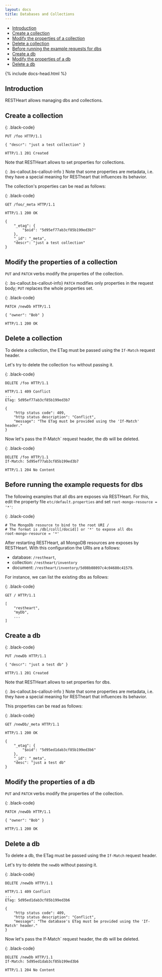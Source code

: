 ```yaml
---
layout: docs
title: Databases and Collections
---
```


<div markdown="1" class="d-none d-xl-block col-xl-2 order-last bd-toc">

* [Introduction](#introduction)
* [Create a collection](#create-a-collection)
* [Modify the properties of a collection](#modify-the-properties-of-a-collection)
* [Delete a collection](#delete-a-collection)
* [Before running the example requests for dbs](#before-running-the-example-requests-for-dbs)
* [Create a db](#create-a-db)
* [Modify the properties of a db](#modify-the-properties-of-a-db)
* [Delete a db](#delete-a-db)

</div>
<div markdown="1" class="col-12 col-md-9 col-xl-8 py-md-3 bd-content">

{% include docs-head.html %} 

## Introduction 

RESTHeart allows managing dbs and collections.

## Create a collection

{: .black-code}
``` http
PUT /foo HTTP/1.1

{ "descr": "just a test collection" }

HTTP/1.1 201 Created

```

Note that RESTHeart allows to set properties for collections. 

{: .bs-callout.bs-callout-info }
Note that some properties are metadata, i.e. they have a special
meaning for RESTheart that influences its behavior.

The collection's properties can be read as follows:

{: .black-code}
``` http
GET /foo/_meta HTTP/1.1

HTTP/1.1 200 OK

{
    "_etag": {
        "$oid": "5d95ef77ab3cf85b199ed3b7"
    },
    "_id": "_meta",
    "descr": "just a test collection"
}
```

## Modify the properties of a collection

`PUT` and `PATCH` verbs modify the properties of the collection.

{: .bs-callout.bs-callout-info}
`PATCH` modifies only properties in the request body; `PUT` replaces the whole properties set.

{: .black-code}
``` http
PATCH /newDb HTTP/1.1

{ "owner": "Bob" }

HTTP/1.1 200 OK
```

## Delete a collection

To delete a collection, the ETag must be passed using the `If-Match` request header.

Let's try to delete the collection `foo` without passing it.

{: .black-code}
``` http
DELETE /foo HTTP/1.1

HTTP/1.1 409 Conflict
...
ETag: 5d95ef77ab3cf85b199ed3b7

{
    "http status code": 409,
    "http status description": "Conflict",
    "message": "The ETag must be provided using the 'If-Match' header."
}
```

Now let's pass the If-Match` request header, the db will be deleted.

{: .black-code}
``` http
DELETE /foo HTTP/1.1
If-Match: 5d95ef77ab3cf85b199ed3b7

HTTP/1.1 204 No Content
```

## Before running the example requests for dbs

The following examples that all dbs are exposes via RESTHeart. For this, edit the property file `etc/default.properties` and set `root-mongo-resource = '*'`:

{: .black-code}
```
# The MongoDb resource to bind to the root URI / 
# The format is /db[/coll[/docid]] or '*' to expose all dbs
root-mongo-resource = '*'
```

After restarting RESTHeart, all MongoDB resources are exposes by RESTHeart. With this configuration the URIs are a follows:
- database:     `/restheart`,  
- collection:   `/restheart/inventory`
- document:     `/restheart/inventory/5d08b08097c4c04680c41579`.

For instance, we can list the existing dbs as follows:

{: .black-code}
``` http
GET / HTTP/1.1

[
    "restheart",
    "myDb",
    ...
]

```
## Create a db

{: .black-code}
``` http
PUT /newDb HTTP/1.1

{ "descr": "just a test db" }

HTTP/1.1 201 Created

```

Note that RESTHeart allows to set properties for dbs. 

{: .bs-callout.bs-callout-info }
Note that some properties are metadata, i.e. they have a special
meaning for RESTheart that influences its behavior.

This properties can be read as follows:

{: .black-code}
``` http
GET /newDb/_meta HTTP/1.1

HTTP/1.1 200 OK

{
    "_etag": {
        "$oid": "5d95ed1dab3cf85b199ed3b6"
    },
    "_id": "_meta",
    "desc": "just a test db"
}
```

## Modify the properties of a db

`PUT` and `PATCH` verbs modify the properties of the collection.

{: .black-code}
``` http
PATCH /newDb HTTP/1.1

{ "owner": "Bob" }

HTTP/1.1 200 OK
```

## Delete a db

To delete a db, the ETag must be passed using the `If-Match` request header.

Let's try to delete the `newDb` without passing it.

{: .black-code}
``` http
DELETE /newDb HTTP/1.1

HTTP/1.1 409 Conflict
...
ETag: 5d95ed1dab3cf85b199ed3b6

{
    "http status code": 409,
    "http status description": "Conflict",
    "message": "The database's ETag must be provided using the 'If-Match' header."
}
```

Now let's pass the If-Match` request header, the db will be deleted.

{: .black-code}
``` http
DELETE /newDb HTTP/1.1
If-Match: 5d95ed1dab3cf85b199ed3b6

HTTP/1.1 204 No Content
```

